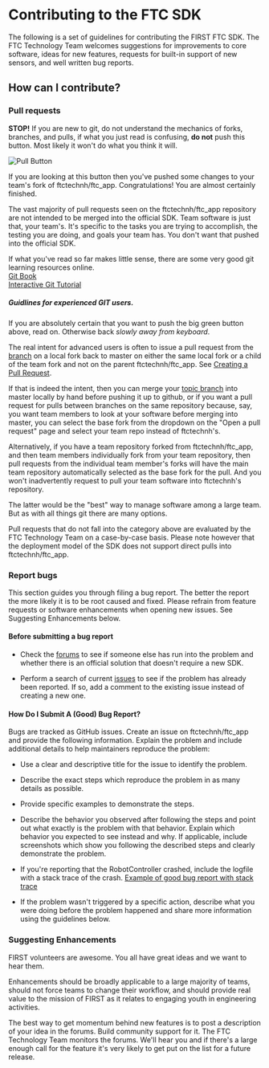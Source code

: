# Contributing to the FTC SDK

The following is a set of guidelines for contributing the FIRST FTC SDK.  The FTC Technology Team welcomes suggestions for improvements to core software, ideas for new features, requests for built-in support of new sensors, and well written bug reports.

## How can I contribute?

### Pull requests

__STOP!__  If you are new to git, do not understand the mechanics of forks, branches, and pulls, if what you just read is confusing, __do not__ push this button.  Most likely it won't do what you think it will.

![Pull Button](../doc/media/PullRequest.PNG)

If you are looking at this button then you've pushed some changes to your team's fork of ftctechnh/ftc_app.  Congratulations!  You are almost certainly finished.

The vast majority of pull requests seen on the ftctechnh/ftc_app repository are not intended to be merged into the official SDK.  Team software is just that, your team's.  It's specific to the tasks you are trying to accomplish, the testing you are doing, and goals your team has.  You don't want that pushed into the official SDK.

If what you've read so far makes little sense, there are some very good git learning resources online.  
[Git Book](x)  
[Interactive Git Tutorial](https://try.github.io)

##### Guidlines for experienced GIT users.

If you are absolutely certain that you want to push the big green button above, read on.  Otherwise back _slowly away from keyboard_.

The real intent for advanced users is often to issue a pull request from the [branch](https://www.atlassian.com/git/tutorials/using-branches/git-branch) on a local fork back to master on either the same local fork or a child of the team fork and not on the parent ftctechnh/ftc_app.  See [Creating a Pull Request](https://help.github.com/articles/creating-a-pull-request-from-a-fork/).

If that is indeed the intent, then you can merge your [topic branch](https://git-scm.com/book/en/v2/Git-Branching-Branching-Workflows#Topic-Branches) into master locally by hand before pushing it up to github, or if you want a pull request for pulls between branches on the same repository because, say, you want team members to look at your software before merging into master, you can select the base fork from the dropdown on the "Open a pull request" page and select your team repo instead of ftctechnh's.

Alternatively, if you have a team repository forked from ftctechnh/ftc_app, and then team members individually fork from your team repository, then pull requests from the individual team member's forks will have the main team repository automatically selected as the base fork for the pull. And you won't inadvertently request to pull your team software into ftctechnh's repository.

The latter would be the "best" way to manage software among a large team. But as with all things git there are many options.

Pull requests that do not fall into the category above are evaluated by the FTC Technology Team on a case-by-case basis.  Please note however that the deployment model of the SDK does not support direct pulls into ftctechnh/ftc_app.  

### Report bugs

This section guides you through filing a bug report.  The better the report the more likely it is to be root caused and fixed.  Please refrain from feature requests or software enhancements when opening new issues.  See Suggesting Enhancements below.

#### Before submitting a bug report

- Check the [forums](http://ftcforum.usfirst.org/forum.php) to see if someone else has run into the problem and whether there is an official solution that doesn't require a new SDK.

- Perform a search of current [issues](https://github.com/ftctechnh/ftc_app/issues) to see if the problem has already been reported.  If so, add a comment to the existing issue instead of creating a new one.

#### How Do I Submit A (Good) Bug Report?

Bugs are tracked as GitHub issues. Create an issue on ftctechnh/ftc_app and provide the following information.
Explain the problem and include additional details to help maintainers reproduce the problem:

- Use a clear and descriptive title for the issue to identify the problem.

- Describe the exact steps which reproduce the problem in as many details as possible.

- Provide specific examples to demonstrate the steps.

- Describe the behavior you observed after following the steps and point out what exactly is the problem with that behavior. Explain which behavior you expected to see instead and why. If applicable, include screenshots which show you following the described steps and clearly demonstrate the problem.

- If you're reporting that the RobotController crashed, include the logfile with a stack trace of the crash.  [Example of good bug report with stack trace](https://github.com/ftctechnh/ftc_app/issues/224)

- If the problem wasn't triggered by a specific action, describe what you were doing before the problem happened and share more information using the guidelines below.

### Suggesting Enhancements

FIRST volunteers are awesome.  You all have great ideas and we want to hear them.  

Enhancements should be broadly applicable to a large majority of teams, should not force teams to change their workflow, and should provide real value to the mission of FIRST as it relates to engaging youth in engineering activities.

The best way to get momentum behind new features is to post a description of your idea in the forums.  Build community support for it.  The FTC Technology Team monitors the forums.  We'll hear you and if there's a large enough call for the feature it's very likely to get put on the list for a future release.
